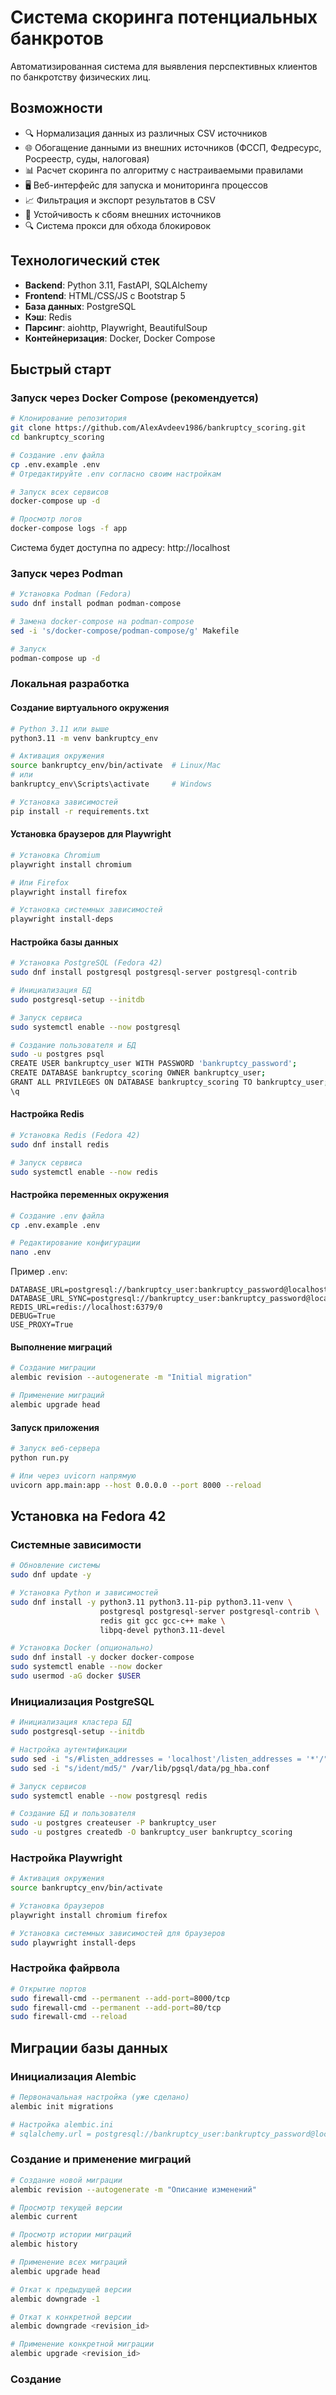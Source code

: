 # Система скоринга потенциальных банкротов

Автоматизированная система для выявления перспективных клиентов по банкротству физических лиц.

## Возможности

- 🔍 Нормализация данных из различных CSV источников
- 🌐 Обогащение данными из внешних источников (ФССП, Федресурс, Росреестр, суды, налоговая)
- 📊 Расчет скоринга по алгоритму с настраиваемыми правилами
- 🖥️ Веб-интерфейс для запуска и мониторинга процессов
- 📈 Фильтрация и экспорт результатов в CSV
- 🔄 Устойчивость к сбоям внешних источников
- 🔍 Система прокси для обхода блокировок

## Технологический стек

- **Backend**: Python 3.11, FastAPI, SQLAlchemy
- **Frontend**: HTML/CSS/JS с Bootstrap 5
- **База данных**: PostgreSQL
- **Кэш**: Redis
- **Парсинг**: aiohttp, Playwright, BeautifulSoup
- **Контейнеризация**: Docker, Docker Compose

## Быстрый старт

### Запуск через Docker Compose (рекомендуется)

```bash
# Клонирование репозитория
git clone https://github.com/AlexAvdeev1986/bankruptcy_scoring.git
cd bankruptcy_scoring

# Создание .env файла
cp .env.example .env
# Отредактируйте .env согласно своим настройкам

# Запуск всех сервисов
docker-compose up -d

# Просмотр логов
docker-compose logs -f app
```

Система будет доступна по адресу: http://localhost

### Запуск через Podman

```bash
# Установка Podman (Fedora)
sudo dnf install podman podman-compose

# Замена docker-compose на podman-compose
sed -i 's/docker-compose/podman-compose/g' Makefile

# Запуск
podman-compose up -d
```

### Локальная разработка

#### Создание виртуального окружения

```bash
# Python 3.11 или выше
python3.11 -m venv bankruptcy_env

# Активация окружения
source bankruptcy_env/bin/activate  # Linux/Mac
# или
bankruptcy_env\Scripts\activate     # Windows

# Установка зависимостей
pip install -r requirements.txt
```

#### Установка браузеров для Playwright

```bash
# Установка Chromium
playwright install chromium

# Или Firefox
playwright install firefox

# Установка системных зависимостей
playwright install-deps
```

#### Настройка базы данных

```bash
# Установка PostgreSQL (Fedora 42)
sudo dnf install postgresql postgresql-server postgresql-contrib

# Инициализация БД
sudo postgresql-setup --initdb

# Запуск сервиса
sudo systemctl enable --now postgresql

# Создание пользователя и БД
sudo -u postgres psql
CREATE USER bankruptcy_user WITH PASSWORD 'bankruptcy_password';
CREATE DATABASE bankruptcy_scoring OWNER bankruptcy_user;
GRANT ALL PRIVILEGES ON DATABASE bankruptcy_scoring TO bankruptcy_user;
\q
```

#### Настройка Redis

```bash
# Установка Redis (Fedora 42)
sudo dnf install redis

# Запуск сервиса
sudo systemctl enable --now redis
```

#### Настройка переменных окружения

```bash
# Создание .env файла
cp .env.example .env

# Редактирование конфигурации
nano .env
```

Пример `.env`:
```env
DATABASE_URL=postgresql://bankruptcy_user:bankruptcy_password@localhost:5432/bankruptcy_scoring
DATABASE_URL_SYNC=postgresql://bankruptcy_user:bankruptcy_password@localhost:5432/bankruptcy_scoring
REDIS_URL=redis://localhost:6379/0
DEBUG=True
USE_PROXY=True
```

#### Выполнение миграций

```bash
# Создание миграции
alembic revision --autogenerate -m "Initial migration"

# Применение миграций
alembic upgrade head
```

#### Запуск приложения

```bash
# Запуск веб-сервера
python run.py

# Или через uvicorn напрямую
uvicorn app.main:app --host 0.0.0.0 --port 8000 --reload
```

## Установка на Fedora 42

### Системные зависимости

```bash
# Обновление системы
sudo dnf update -y

# Установка Python и зависимостей
sudo dnf install -y python3.11 python3.11-pip python3.11-venv \
                    postgresql postgresql-server postgresql-contrib \
                    redis git gcc gcc-c++ make \
                    libpq-devel python3.11-devel

# Установка Docker (опционально)
sudo dnf install -y docker docker-compose
sudo systemctl enable --now docker
sudo usermod -aG docker $USER
```

### Инициализация PostgreSQL

```bash
# Инициализация кластера БД
sudo postgresql-setup --initdb

# Настройка аутентификации
sudo sed -i "s/#listen_addresses = 'localhost'/listen_addresses = '*'/" /var/lib/pgsql/data/postgresql.conf
sudo sed -i "s/ident/md5/" /var/lib/pgsql/data/pg_hba.conf

# Запуск сервисов
sudo systemctl enable --now postgresql redis

# Создание БД и пользователя
sudo -u postgres createuser -P bankruptcy_user
sudo -u postgres createdb -O bankruptcy_user bankruptcy_scoring
```

### Настройка Playwright

```bash
# Активация окружения
source bankruptcy_env/bin/activate

# Установка браузеров
playwright install chromium firefox

# Установка системных зависимостей для браузеров
sudo playwright install-deps
```

### Настройка файрвола

```bash
# Открытие портов
sudo firewall-cmd --permanent --add-port=8000/tcp
sudo firewall-cmd --permanent --add-port=80/tcp
sudo firewall-cmd --reload
```

## Миграции базы данных

### Инициализация Alembic

```bash
# Первоначальная настройка (уже сделано)
alembic init migrations

# Настройка alembic.ini
# sqlalchemy.url = postgresql://bankruptcy_user:bankruptcy_password@localhost:5432/bankruptcy_scoring
```

### Создание и применение миграций

```bash
# Создание новой миграции
alembic revision --autogenerate -m "Описание изменений"

# Просмотр текущей версии
alembic current

# Просмотр истории миграций
alembic history

# Применение всех миграций
alembic upgrade head

# Откат к предыдущей версии
alembic downgrade -1

# Откат к конкретной версии
alembic downgrade <revision_id>

# Применение конкретной миграции
alembic upgrade <revision_id>
```

### Создание
